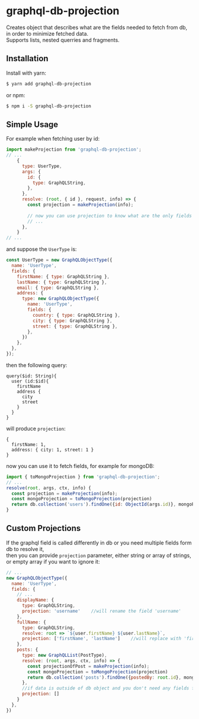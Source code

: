 # graphql-db-projection

Creates object that describes what are the fields needed to fetch from db, in order to minimize fetched data.
<br/>Supports lists, nested querries and fragments.

## Installation

Install with yarn:

```bash
$ yarn add graphql-db-projection
```

or npm:

```bash
$ npm i -S graphql-db-projection
```

## Simple Usage
For example when fetching user by id:
```js
import makeProjection from 'graphql-db-projection';
// ...
    {
      type: UserType,
      args: {
        id: {
          type: GraphQLString,
        },
      },
      resolve: (root, { id }, request, info) => {
        const projection = makeProjection(info);
        
        // now you can use projection to know what are the only fields you need from db.
        // ...
      },
    }
// ...
```
and suppose the `UserType` is:
```js
const UserType = new GraphQLObjectType({
  name: 'UserType',
  fields: {
    firstName: { type: GraphQLString },
    lastName: { type: GraphQLString },
    email: { type: GraphQLString },
    address: {
      type: new GraphQLObjectType({
        name: 'UserType',
        fields: {
          country: { type: GraphQLString },
          city: { type: GraphQLString },
          street: { type: GraphQLString },
        },
      })
    },
  },
});
```
then the following query:
```
query($id: String){
  user (id:$id){
    firstName
    address {
      city
      street
    }
  }
}
```
will produce `projection`:
```
{ 
  firstName: 1,
  address: { city: 1, street: 1 }
}
```
now you can use it to fetch fields, for example for mongoDB:
```js
import { toMongoProjection } from 'graphql-db-projection';
// ...
resolve(root, args, ctx, info) {
  const projection = makeProjection(info);
  const mongoProjection = toMongoProjection(projection)
  return db.collection('users').findOne({id: ObjectId(args.id)}, mongoProjection);
}
```

## Custom Projections
If the graphql field is called differently in db or you need multiple fields form db to resolve it,
<br/>then you can provide `projection` parameter, either string or array of strings, or empty array if you want to ignore it:
```js
// ...
new GraphQLObjectType({
  name: 'UserType',
  fields: {
    // ...
    displayName: {
      type: GraphQLString,
      projection: 'username'    //will rename the field 'username'
    },
    fullName: {
      type: GraphQLString,
      resolve: root => `${user.firstName} ${user.lastName}`,
      projection: ['firstName', 'lastName']    //will replace with 'firstname': 1 and 'lastName': 1
    },
    posts: {
      type: new GraphQLList(PostType),
      resolve: (root, args, ctx, info) => {
        const projectionOfPost = makeProjection(info);
        const mongoProjection = toMongoProjection(projection)
        return db.collection('posts').findOne({postedBy: root.id}, mongoProjection);
      },
      //if data is outside of db object and you don't need any fields for this, will omit this field:
      projection: []
    }
  },
})
```


